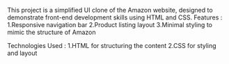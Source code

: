 This project is a simplified UI clone of the Amazon website, designed to demonstrate front-end development skills using HTML and CSS.
Features :
1.Responsive navigation bar
2.Product listing layout
3.Minimal styling to mimic the structure of Amazon

Technologies Used :
1.HTML for structuring the content
2.CSS for styling and layout
